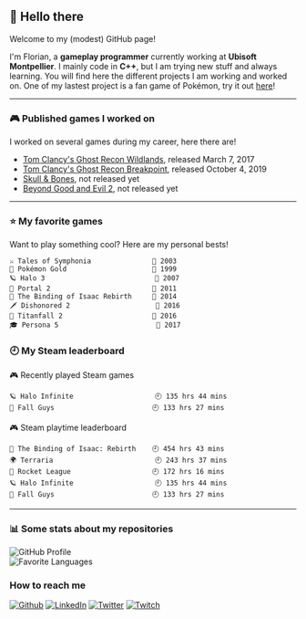 ## 👋 Hello there

Welcome to my (modest) GitHub page!

I'm Florian, a **gameplay programmer** currently working at **Ubisoft Montpellier**. I mainly code in **C++**, but I am trying new stuff and always learning. 
You will find here the different projects I am working and worked on. One of my lastest project is a fan game of Pokémon, try it out [here](https://torresflo.github.io/Pokemon-Obsidian/)!

--------------------------------------

### 🎮 Published games I worked on
I worked on several games during my career, here there are!
- [Tom Clancy's Ghost Recon Wildlands](https://www.ubisoft.com/en-us/game/ghost-recon/breakpoint/wildlands), released March 7, 2017
- [Tom Clancy's Ghost Recon Breakpoint](https://www.ubisoft.com/en-us/game/ghost-recon/breakpoint), released October 4, 2019
- [Skull & Bones](https://www.ubisoft.com/en-us/game/skull-and-bones), not released yet
- [Beyond Good and Evil 2](https://www.ubisoft.com/en-us/game/beyond-good-and-evil-2), not released yet

--------------------------------------

### ⭐ My favorite games
Want to play something cool? Here are my personal bests!

```text
⚔️ Tales of Symphonia               📅 2003
🧬 Pokémon Gold                     📅 1999
🪐 Halo 3                           📅 2007
🌌 Portal 2                         📅 2011
🎲 The Binding of Isaac Rebirth     📅 2014
🗡️ Dishonored 2                     📅 2016
📡 Titanfall 2                      📅 2016
🎓 Persona 5                        📅 2017
```
### 🕘 My Steam leaderboard

<!-- steam-box-recent start -->
🎮 Recently played Steam games
```text
🪐 Halo Infinite                    🕘 135 hrs 44 mins
🎪 Fall Guys                        🕘 133 hrs 27 mins
```
<!-- Powered by https://github.com/torresflo/steam-box-for-readme . -->
<!-- steam-box-recent end -->

<!-- steam-box-playtime start -->
🎮 Steam playtime leaderboard
```text
🎲 The Binding of Isaac: Rebirth    🕘 454 hrs 43 mins
🌍 Terraria                         🕘 243 hrs 37 mins
🚀 Rocket League                    🕘 172 hrs 16 mins
🪐 Halo Infinite                    🕘 135 hrs 44 mins
🎪 Fall Guys                        🕘 133 hrs 27 mins
```
<!-- Powered by https://github.com/torresflo/steam-box-for-readme . -->
<!-- steam-box-playtime end -->

--------------------------------------

### 📊 Some stats about my repositories

<img src="https://github-readme-stats.vercel.app/api?username=torresflo&theme=tokyonight&hide_border=0" alt="GitHub Profile"/>
<br>
<img src="https://github-readme-stats.vercel.app/api/top-langs/?username=torresflo&exclude_repo=Pokemon-Obsidian&theme=tokyonight&hide_border=0" alt="Favorite Languages"/>

### How to reach me
<a href="https://github.com/torresflo" target="_blank"><img alt="Github" src="https://img.shields.io/badge/github-%23121011.svg?style=for-the-badge&logo=github&logoColor=white" /></a>
<a href="https://www.linkedin.com/in/floriantorres/"><img alt="LinkedIn" src="https://img.shields.io/badge/linkedin-%230077B5.svg?style=for-the-badge&logo=linkedin&logoColor=white" /></a>
<a href="https://twitter.com/_torresflo_"><img alt="Twitter" src="https://img.shields.io/badge/twitter-%231DA1F2.svg?style=for-the-badge&logo=Twitter&logoColor=white" /></a>
<a href="https://www.twitch.tv/lamavocat"><img alt="Twitch" src="https://img.shields.io/badge/twitch-%239146FF.svg?style=for-the-badge&logo=Twitch&logoColor=white" /></a>
